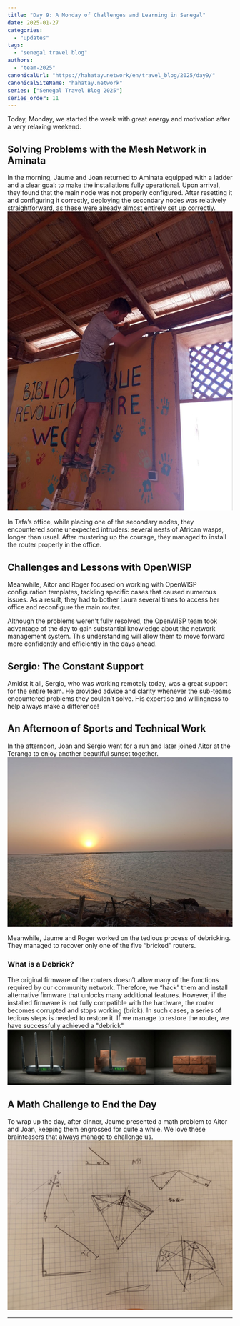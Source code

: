 ```yaml
---
title: "Day 9: A Monday of Challenges and Learning in Senegal"  
date: 2025-01-27
categories:  
  - "updates"  
tags:  
  - "senegal travel blog"  
authors:  
  - "team-2025"  
canonicalUrl: "https://hahatay.network/en/travel_blog/2025/day9/"
canonicalSiteName: "hahatay.network"
series: ["Senegal Travel Blog 2025"]
series_order: 11
---
```



Today, Monday, we started the week with great energy and motivation after a very relaxing weekend.

## Solving Problems with the Mesh Network in Aminata  
In the morning, Jaume and Joan returned to Aminata equipped with a ladder and a clear goal: to make the installations fully operational. Upon arrival, they found that the main node was not properly configured. After resetting it and configuring it correctly, deploying the secondary nodes was relatively straightforward, as these were already almost entirely set up correctly.  
![Joan working on the configuration](images/Joan_Escalera.jpg "Joan working on the configuration")  

In Tafa’s office, while placing one of the secondary nodes, they encountered some unexpected intruders: several nests of African wasps, longer than usual. After mustering up the courage, they managed to install the router properly in the office.

## Challenges and Lessons with OpenWISP  
Meanwhile, Aitor and Roger focused on working with OpenWISP configuration templates, tackling specific cases that caused numerous issues. As a result, they had to bother Laura several times to access her office and reconfigure the main router.

Although the problems weren't fully resolved, the OpenWISP team took advantage of the day to gain substantial knowledge about the network management system. This understanding will allow them to move forward more confidently and efficiently in the days ahead.

## Sergio: The Constant Support  
Amidst it all, Sergio, who was working remotely today, was a great support for the entire team. He provided advice and clarity whenever the sub-teams encountered problems they couldn’t solve. His expertise and willingness to help always make a difference!  

## An Afternoon of Sports and Technical Work  
In the afternoon, Joan and Sergio went for a run and later joined Aitor at the Teranga to enjoy another beautiful sunset together.  
![Sunset at the Teranga](images/puesta_de_sol_teranga.jpg "Sunset at the Teranga")  

Meanwhile, Jaume and Roger worked on the tedious process of debricking. They managed to recover only one of the five “bricked” routers.  

### What is a Debrick?  
The original firmware of the routers doesn’t allow many of the functions required by our community network. Therefore, we “hack” them and install alternative firmware that unlocks many additional features. However, if the installed firmware is not fully compatible with the hardware, the router becomes corrupted and stops working (brick). In such cases, a series of tedious steps is needed to restore it. If we manage to restore the router, we have successfully achieved a "debrick"  
![Router-Brick Transformation](images/router-brick.jpg "Router-Brick Transformation")  

## A Math Challenge to End the Day  
To wrap up the day, after dinner, Jaume presented a math problem to Aitor and Joan, keeping them engrossed for quite a while. We love these brainteasers that always manage to challenge us.  
![Notes from Aitor and Joan solving the problem](images/triangulos.jpg "Notes from Aitor and Joan solving the problem")  

---
